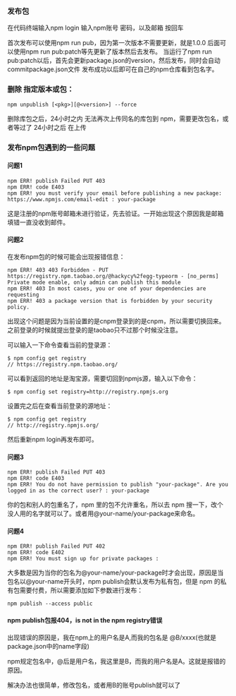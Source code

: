 ### 发布包
在代码终端输入npm login
输入npm账号 密码，以及邮箱 按回车


首次发布可以使用npm run pub，因为第一次版本不需要更新，就是1.0.0
后面可以使用npm run pub:patch等先更新了版本然后去发布。
当运行了npm run pub:patch以后，首先会更新package.json的version，然后发布，同时会自动commitpackage.json文件
发布成功以后即可在自己的npm仓库看到包名字。

### 删除 指定版本或包：
```
npm unpublish [<pkg>][@<version>] --force
```

删除库包之后，24小时之内 无法再次上传同名的库包到 npm，需要更改包名，或者等过了 24小时之后 在上传


### 发布npm包遇到的一些问题
#### 问题1
```
npm ERR! publish Failed PUT 403
npm ERR! code E403
npm ERR! you must verify your email before publishing a new package: https://www.npmjs.com/email-edit : your-package
```

这是注册的npm账号邮箱未进行验证，先去验证。一开始出现这个原因我是邮箱填错一直没收到邮件。

#### 问题2
在发布npm包的时候可能会出现报错信息：
```
npm ERR! 403 403 Forbidden - PUT https://registry.npm.taobao.org/@hackycy%2fegg-typeorm - [no_perms] Private mode enable, only admin can publish this module
npm ERR! 403 In most cases, you or one of your dependencies are requesting
npm ERR! 403 a package version that is forbidden by your security policy.
```

出现这个问题是因为当前设置的是cnpm登录到的是cnpm，所以需要切换回来。
之前登录的时候就提出登录的是taobao只不过那个时候没注意。

可以输入一下命令查看当前的登录源：
```
$ npm config get registry
// https://registry.npm.taobao.org/
```

可以看到返回的地址是淘宝源，需要切回到npmjs源，输入以下命令：
```
$ npm config set registry=http://registry.npmjs.org
```
设置完之后在查看当前登录的源地址：
```
$ npm config get registry
// http://registry.npmjs.org/
```

然后重新npm login再发布即可。

#### 问题3
```
npm ERR! publish Failed PUT 403
npm ERR! code E403
npm ERR! You do not have permission to publish "your-package". Are you logged in as the correct user? : your-package
```

你的包和别人的包重名了，npm 里的包不允许重名，所以去 npm 搜一下，改个没人用的名字就可以了。或者用@your-name/your-package来命名。
#### 问题4
```
npm ERR! publish Failed PUT 402
npm ERR! code E402
npm ERR! You must sign up for private packages :
```

大多数是因为当你的包名为@your-name/your-package时才会出现，原因是当包名以@your-name开头时，npm publish会默认发布为私有包，但是 npm 的私有包需要付费，所以需要添加如下参数进行发布：
```
npm publish --access public
```

#### npm publish包报404，is not in the npm registry错误

出现错误的原因是，我在npm上的用户名是A,而我的包名是 @B/xxxx(也就是package.json中的name字段)

npm规定包名中，@后是用户名，我这里是B，而我的用户名是A。这就是报错的原因。

解决办法也很简单，修改包名，或者用B的账号publish就可以了